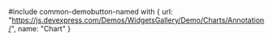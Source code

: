 <!-- %fullDescription% -->

#include common-demobutton-named with {
    url: "https://js.devexpress.com/Demos/WidgetsGallery/Demo/Charts/Annotation/",
    name: "Chart"
}

<!-- import * from 'api-reference\20 Data Visualization Widgets\BaseWidget\1 Configuration\title\title.md' -->